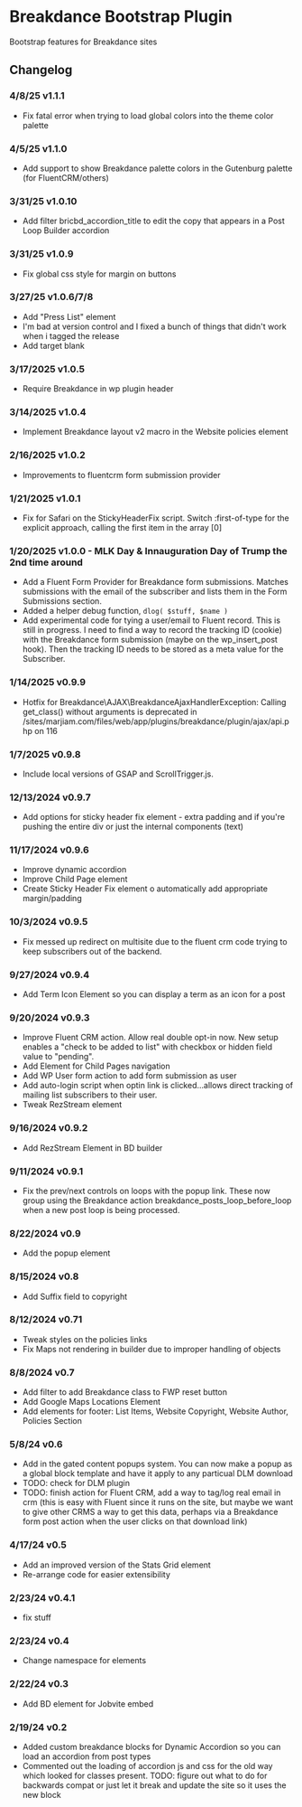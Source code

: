 # Breakdance Bootstrap Plugin
Bootstrap features for Breakdance sites

## Changelog
### 4/8/25 v1.1.1
- Fix fatal error when trying to load global colors into the theme color palette
### 4/5/25 v1.1.0
- Add support to show Breakdance palette colors in the Gutenburg palette (for FluentCRM/others)
### 3/31/25 v1.0.10
- Add filter bricbd_accordion_title to edit the copy that appears in a Post Loop Builder accordion
### 3/31/25 v1.0.9
- Fix global css style for margin on buttons
### 3/27/25 v1.0.6/7/8
- Add "Press List" element
- I'm bad at version control and I fixed a bunch of things that didn't work when i tagged the release
- Add target blank
### 3/17/2025 v1.0.5
- Require Breakdance in wp plugin header
### 3/14/2025 v1.0.4
- Implement Breakdance layout v2 macro in the Website policies element
### 2/16/2025 v1.0.2
- Improvements to fluentcrm form submission provider
### 1/21/2025 v1.0.1
- Fix for Safari on the StickyHeaderFix script. Switch :first-of-type for the explicit approach, calling the first item in the array [0]
### 1/20/2025 v1.0.0 - MLK Day & Innauguration Day of Trump the 2nd time around
- Add a Fluent Form Provider for Breakdance form submissions. Matches submissions with the email of the subscriber and lists them in the Form Submissions section.
- Added a helper debug function, `dlog( $stuff, $name )`
- Add experimental code for tying a user/email to Fluent record. This is still in progress. I need to find a way to record the tracking ID (cookie) with the Breakdance form submission (maybe on the wp_insert_post hook). Then the tracking ID needs to be stored as a meta value for the Subscriber.
### 1/14/2025 v0.9.9
- Hotfix for Breakdance\AJAX\BreakdanceAjaxHandlerException: Calling get_class() without arguments is deprecated in /sites/marjiam.com/files/web/app/plugins/breakdance/plugin/ajax/api.php on 116
### 1/7/2025 v0.9.8
- Include local versions of GSAP and ScrollTrigger.js.
### 12/13/2024 v0.9.7
- Add options for sticky header fix element - extra padding and if you're pushing the entire div or just the internal components (text)
### 11/17/2024 v0.9.6
- Improve dynamic accordion
- Improve Child Page element
- Create Sticky Header Fix element o automatically add appropriate margin/padding
### 10/3/2024 v0.9.5
- Fix messed up redirect on multisite due to the fluent crm code trying to keep subscribers out of the backend.
### 9/27/2024 v0.9.4
- Add Term Icon Element so you can display a term as an icon for a post
### 9/20/2024 v0.9.3
- Improve Fluent CRM action. Allow real double opt-in now. New setup enables a "check to be added to list" with checkbox or hidden field value to "pending".
- Add Element for Child Pages navigation
- Add WP User form action to add form submission as user
- Add auto-login script when optin link is clicked...allows direct tracking of mailing list subscribers to their user.
- Tweak RezStream element
### 9/16/2024 v0.9.2
- Add RezStream Element in BD builder
### 9/11/2024 v0.9.1
- Fix the prev/next controls on loops with the popup link. These now group using the Breakdance action breakdance_posts_loop_before_loop when a new post loop is being processed.

### 8/22/2024 v0.9
- Add the popup element

### 8/15/2024 v0.8
- Add Suffix field to copyright

### 8/12/2024 v0.71
- Tweak styles on the policies links
- Fix Maps not rendering in builder due to improper handling of objects

### 8/8/2024 v0.7
- Add filter to add Breakdance class to FWP reset button
- Add Google Maps Locations Element
- Add elements for footer: List Items, Website Copyright, Website Author, Policies Section

### 5/8/24 v0.6
- Add in the gated content popups system. You can now make a popup as a global block template and have it apply to any particual DLM download
- TODO: check for DLM plugin
- TODO: finish action for Fluent CRM, add a way to tag/log real email in crm (this is easy with Fluent since it runs on the site, but maybe we want to give other CRMS a way to get this data, perhaps via a Breakdance form post action when the user clicks on that download link)

### 4/17/24 v0.5
- Add an improved version of the Stats Grid element
- Re-arrange code for easier extensibility

### 2/23/24 v0.4.1
- fix stuff
### 2/23/24 v0.4
- Change namespace for elements

### 2/22/24 v0.3
- Add BD element for Jobvite embed

### 2/19/24 v0.2
- Added custom breakdance blocks for Dynamic Accordion so you can load an accordion from post types
- Commented out the loading of accordion js and css for the old way which looked for classes present. TODO: figure out what to do for backwards compat or just let it break and update the site so it uses the new block